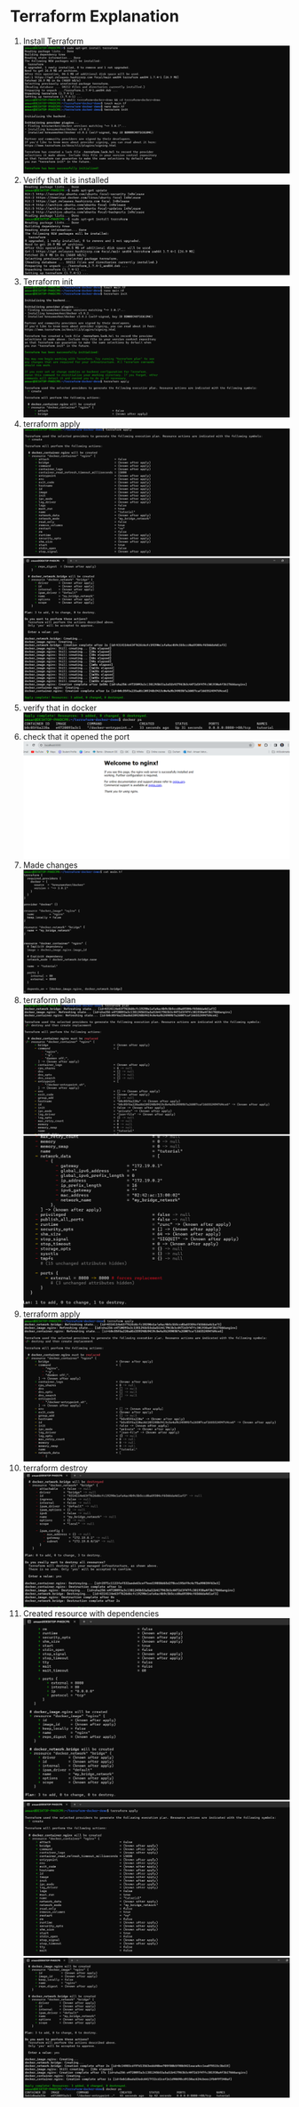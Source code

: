 # Terraform Explanation
1. Install Terraform
![install tap & terraform](images/1.png)
2. Verify that it is installed
![verify terraform install](images/2.png)
3. Terraform init
![init teraaform](images/3.png)
4. terraform apply
![apply terraform](images/5.png)
![apply terraform](images/4.png)
5. verify that in docker 
![docker verify](images/6.png)
6. check that it opened the port
![localhost verify](images/9.png)
7. Made changes
![made changes](images/8.png)
8. terraform plan
![plan](images/10.png)
![plan](images/11.png)
9. terraform apply 
![apply ](images/12.png)
10. terraform destroy
![destory](images/13.png)
11. Created resource with dependencies
![dependencies ](images/14.png)
![dependencies ](images/15.png)
![dependencies ](images/16.png)
